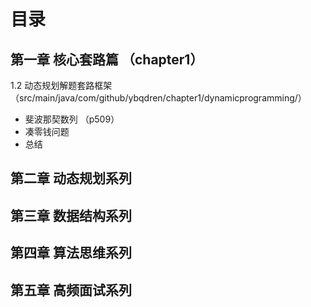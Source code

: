 # 目录

## 第一章 核心套路篇 （chapter1）
1.2 动态规划解题套路框架 （src/main/java/com/github/ybqdren/chapter1/dynamicprogramming/）
- 斐波那契数列 （p509）
- 凑零钱问题
- 总结


## 第二章 动态规划系列




## 第三章 数据结构系列




## 第四章 算法思维系列



## 第五章 高频面试系列